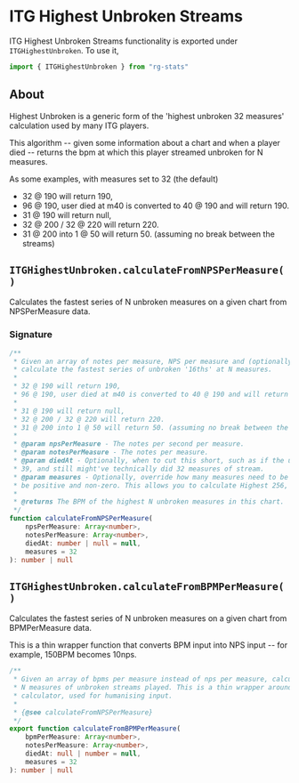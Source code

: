 # ITG Highest Unbroken Streams

ITG Highest Unbroken Streams functionality is exported under `ITGHighestUnbroken`. To use it,
```ts
import { ITGHighestUnbroken } from "rg-stats"
```

## About

Highest Unbroken is a generic form of the 'highest unbroken 32 measures' calculation used by many ITG players.

This algorithm -- given some information about a chart and when a player died -- returns
the bpm at which this player streamed unbroken for N measures.

As some examples, with measures set to 32 (the default)

 - 32 @ 190 will return 190,
 - 96 @ 190, user died at m40 is converted to 40 @ 190 and will return 190.
 - 31 @ 190 will return null,
 - 32 @ 200 / 32 @ 220 will return 220.
 - 31 @ 200 into 1 @ 50 will return 50. (assuming no break between the streams)

## `ITGHighestUnbroken.calculateFromNPSPerMeasure()`

Calculates the fastest series of N unbroken measures on a given chart from NPSPerMeasure data.

### Signature

```ts
/**
 * Given an array of notes per measure, NPS per measure and (optionally) when the user died
 * calculate the fastest series of unbroken '16ths' at N measures.
 *
 * 32 @ 190 will return 190,
 * 96 @ 190, user died at m40 is converted to 40 @ 190 and will return 190.
 *
 * 31 @ 190 will return null,
 * 32 @ 200 / 32 @ 220 will return 220.
 * 31 @ 200 into 1 @ 50 will return 50. (assuming no break between the streams)
 *
 * @param npsPerMeasure - The notes per second per measure.
 * @param notesPerMeasure - The notes per measure.
 * @param diedAt - Optionally, when to cut this short, such as if the user died at measure
 * 39, and still might've technically did 32 measures of stream.
 * @param measures - Optionally, override how many measures need to be unbroken. This must
 * be positive and non-zero. This allows you to calculate Highest 256, or similar.
 *
 * @returns The BPM of the highest N unbroken measures in this chart.
 */
function calculateFromNPSPerMeasure(
	npsPerMeasure: Array<number>,
	notesPerMeasure: Array<number>,
	diedAt: number | null = null,
	measures = 32
): number | null
```

## `ITGHighestUnbroken.calculateFromBPMPerMeasure()`

Calculates the fastest series of N unbroken measures on a given chart from BPMPerMeasure data.

This is a thin wrapper function that converts BPM input into NPS input -- for example, 150BPM becomes 10nps.

```ts
/**
 * Given an array of bpms per measure instead of nps per measure, calculate the fastest
 * N measures of unbroken streams played. This is a thin wrapper around the NPS/Measure
 * calculator, used for humanising input.
 *
 * {@see calculateFromNPSPerMeasure}
 */
export function calculateFromBPMPerMeasure(
	bpmPerMeasure: Array<number>,
	notesPerMeasure: Array<number>,
	diedAt: null | number = null,
	measures = 32
): number | null
```
